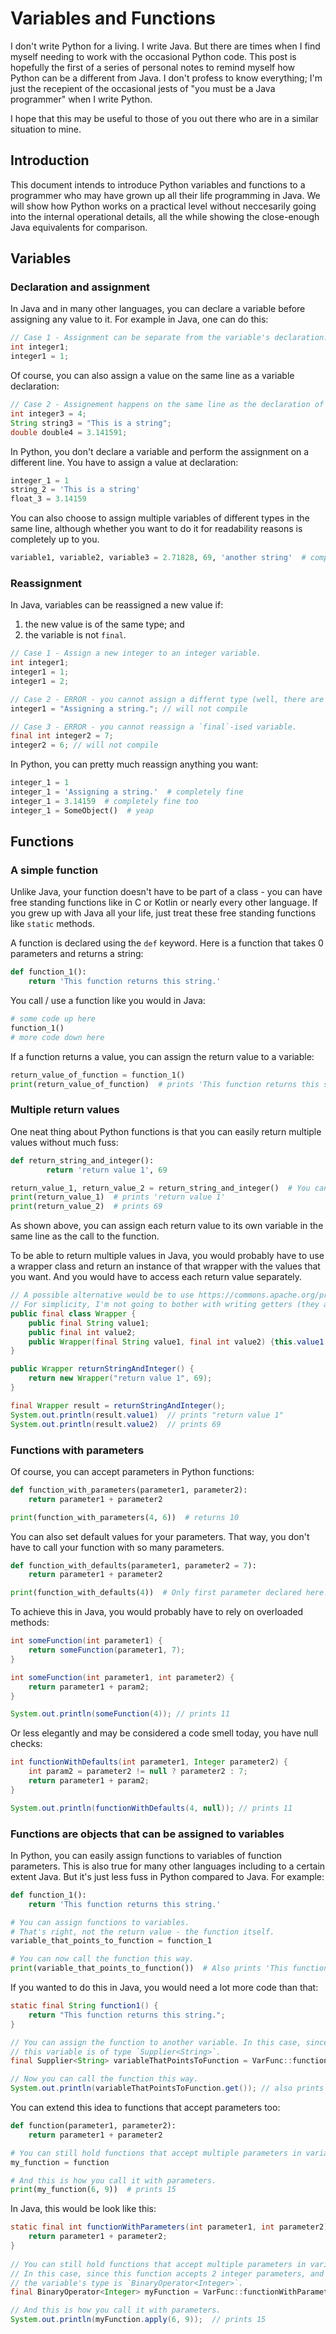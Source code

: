 Variables and Functions
=======================

I don't write Python for a living. I write Java. But there are times when I find myself needing to work with the occasional Python code. This post is hopefully the first of a series of personal notes to remind myself how Python can be a different from Java. I don't profess to know everything; I'm just the recepient of the occasional jests of "you must be a Java programmer" when I write Python. 

I hope that this may be useful to those of you out there who are in a similar situation to mine.

Introduction
------------

This document intends to introduce Python variables and functions to a programmer who may have grown up all their life programming in Java. We will show how Python works on a practical level without neccesarily going into the internal operational details, all the while showing the close-enough Java equivalents for comparison.

Variables
---------

### Declaration and assignment
In Java and in many other languages, you can declare a variable before assigning any value to it. For example in Java, one can do this:
```java
// Case 1 - Assignment can be separate from the variable's declaration.
int integer1;
integer1 = 1;
```

Of course, you can also assign a value on the same line as a variable declaration:
```java
// Case 2 - Assignement happens on the same line as the declaration of the variable.
int integer3 = 4;
String string3 = "This is a string";
double double4 = 3.141591;
```

In Python, you don't declare a variable and perform the assignment on a different line. You have to assign a value at declaration:
```python
integer_1 = 1
string_2 = 'This is a string'
float_3 = 3.14159
```

You can also choose to assign multiple variables of different types in the same line, although whether you want to do it for readability reasons is completely up to you.
```python
variable1, variable2, variable3 = 2.71828, 69, 'another string'  # completely legal
```

### Reassignment
In Java, variables can be reassigned a new value if:
1. the new value is of the same type; and
2. the variable is not `final`.
```java
// Case 1 - Assign a new integer to an integer variable.
int integer1;
integer1 = 1;
integer1 = 2;

// Case 2 - ERROR - you cannot assign a differnt type (well, there are many ways to coerce reassignment, sometimes for legitimate reasons, but let's keep it simple.)
integer1 = "Assigning a string."; // will not compile

// Case 3 - ERROR - you cannot reassign a `final`-ised variable.
final int integer2 = 7;
integer2 = 6; // will not compile
```

In Python, you can pretty much reassign anything you want:
```python
integer_1 = 1
integer_1 = 'Assigning a string.'  # completely fine
integer_1 = 3.14159  # completely fine too
integer_1 = SomeObject()  # yeap
```


Functions
---------

### A simple function
Unlike Java, your function doesn't have to be part of a class - you can have free standing functions like in C or Kotlin or nearly every other language. If you grew up with Java all your life, just treat these free standing functions like `static` methods.

A function is declared using the `def` keyword. Here is a function that takes 0 parameters and returns a string:
```python
def function_1():
    return 'This function returns this string.'
```

You call / use a function like you would in Java:
```python
# some code up here
function_1()
# more code down here
```

If a function returns a value, you can assign the return value to a variable:
```python
return_value_of_function = function_1()
print(return_value_of_function)  # prints 'This function returns this string.'
```

### Multiple return values
One neat thing about Python functions is that you can easily return multiple values without much fuss:
```python
def return_string_and_integer():
        return 'return value 1', 69

return_value_1, return_value_2 = return_string_and_integer()  # You can assign each return value to its own variable
print(return_value_1)  # prints 'return value 1'
print(return_value_2)  # prints 69
```
As shown above, you can assign each return value to its own variable in the same line as the call to the function.

To be able to return multiple values in Java, you would probably have to use a wrapper class and return an instance of that wrapper with the values that you want. And you would have to access each return value separately.
```java
// A possible alternative would be to use https://commons.apache.org/proper/commons-lang/apidocs/org/apache/commons/lang3/tuple/Pair.html
// For simplicity, I'm not going to bother with writing getters (they are final and immutable types anyway).
public final class Wrapper {
    public final String value1;
    public final int value2;
    public Wrapper(final String value1, final int value2) {this.value1 = value1; this.value2 = value2;}
}

public Wrapper returnStringAndInteger() {
    return new Wrapper("return value 1", 69);
}

final Wrapper result = returnStringAndInteger();
System.out.println(result.value1)  // prints "return value 1"
System.out.println(result.value2)  // prints 69
```

### Functions with parameters
Of course, you can accept parameters in Python functions:
```python
def function_with_parameters(parameter1, parameter2):
    return parameter1 + parameter2

print(function_with_parameters(4, 6))  # returns 10
```

You can also set default values for your parameters. That way, you don't have to call your function with so many parameters.
```python
def function_with_defaults(parameter1, parameter2 = 7):
    return parameter1 + parameter2

print(function_with_defaults(4))  # Only first parameter declared here. Returns 11.
```

To achieve this in Java, you would probably have to rely on overloaded methods:
```java
int someFunction(int parameter1) {
    return someFunction(parameter1, 7);
}

int someFunction(int parameter1, int parameter2) {
    return parameter1 + param2;
}

System.out.println(someFunction(4)); // prints 11
```

Or less elegantly and may be considered a code smell today, you have null checks:
```java
int functionWithDefaults(int parameter1, Integer parameter2) {
    int param2 = parameter2 != null ? parameter2 : 7;
    return parameter1 + param2;
}

System.out.println(functionWithDefaults(4, null)); // prints 11
```

### Functions are objects that can be assigned to variables
In Python, you can easily assign functions to variables of function parameters. This is also true for many other languages including to a certain extent Java. But it's just less fuss in Python compared to Java. For example:
```python
def function_1():
    return 'This function returns this string.'

# You can assign functions to variables.
# That's right, not the return value - the function itself.
variable_that_points_to_function = function_1

# You can now call the function this way.
print(variable_that_points_to_function())  # Also prints 'This function returns this string.'
```

If you wanted to do this in Java, you would need a lot more code than that:
```java
static final String function1() {
    return "This function returns this string.";
}

// You can assign the function to another variable. In this case, since it has 0 inputs and a string output,
// this variable is of type `Supplier<String>`.
final Supplier<String> variableThatPointsToFunction = VarFunc::function1;

// Now you can call the function this way.
System.out.println(variableThatPointsToFunction.get()); // also prints "This function returns this string."
```

You can extend this idea to functions that accept parameters too:
```python
def function(parameter1, parameter2):
    return parameter1 + parameter2

# You can still hold functions that accept multiple parameters in variables.
my_function = function

# And this is how you call it with parameters.
print(my_function(6, 9))  # prints 15
```

In Java, this would be look like this:
```java
static final int functionWithParameters(int parameter1, int parameter2) {
    return parameter1 + parameter2;
}
        
// You can still hold functions that accept multiple parameters in variables.
// In this case, since this function accepts 2 integer parameters, and returns an integer,
// the variable's type is `BinaryOperator<Integer>`.
final BinaryOperator<Integer> myFunction = VarFunc::functionWithParameters;

// And this is how you call it with parameters.
System.out.println(myFunction.apply(6, 9));  // prints 15
```